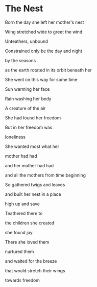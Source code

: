 # The Nest

Born the day she left her mother's nest

Wing stretched wide to greet the wind

Unteathers, unbound

Constrained only be the day and night

by the seasons

as the earth rotated in its orbit beneath her




She went on this way for some time

Sun warming her face

Rain washing her body

A creature of the air

She had found her freedom




But in her freedom was

loneliness

She wanted most what her 

mother had had

and her mother had had

and all the mothers from time beginning




So gathered twigs and leaves

and built her nest in a place

high up and save

Teathered there to 

the children she created

she found joy




There she loved them

nurtured them

and waited for the breeze

that would stretch their wings

towards freedom
